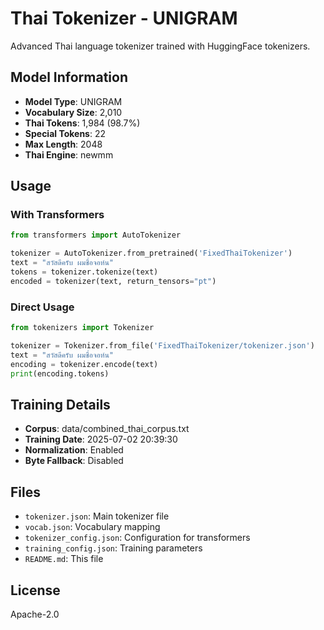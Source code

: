 # Thai Tokenizer - UNIGRAM

Advanced Thai language tokenizer trained with HuggingFace tokenizers.

## Model Information
- **Model Type**: UNIGRAM
- **Vocabulary Size**: 2,010
- **Thai Tokens**: 1,984 (98.7%)
- **Special Tokens**: 22
- **Max Length**: 2048
- **Thai Engine**: newmm

## Usage

### With Transformers
```python
from transformers import AutoTokenizer

tokenizer = AutoTokenizer.from_pretrained('FixedThaiTokenizer')
text = "สวัสดีครับ ผมชื่อจอห์น"
tokens = tokenizer.tokenize(text)
encoded = tokenizer(text, return_tensors="pt")
```

### Direct Usage
```python
from tokenizers import Tokenizer

tokenizer = Tokenizer.from_file('FixedThaiTokenizer/tokenizer.json')
text = "สวัสดีครับ ผมชื่อจอห์น"
encoding = tokenizer.encode(text)
print(encoding.tokens)
```

## Training Details
- **Corpus**: data/combined_thai_corpus.txt
- **Training Date**: 2025-07-02 20:39:30
- **Normalization**: Enabled
- **Byte Fallback**: Disabled

## Files
- `tokenizer.json`: Main tokenizer file
- `vocab.json`: Vocabulary mapping
- `tokenizer_config.json`: Configuration for transformers
- `training_config.json`: Training parameters
- `README.md`: This file

## License
Apache-2.0

